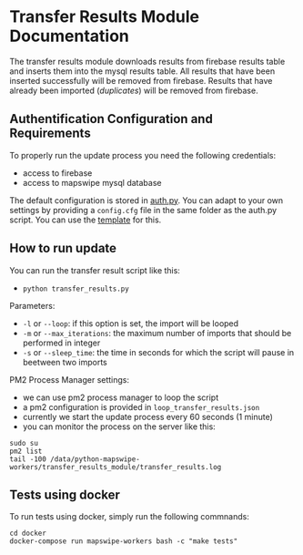 # Transfer Results Module Documentation

The transfer results module downloads results from firebase results table and inserts them into the mysql results table. All results that have been inserted successfully will be removed from firebase. Results that have already been imported (*duplicates*) will be removed from firebase.

## Authentification Configuration and Requirements
To properly run the update process you need the following credentials:
* access to firebase
* access to mapswipe mysql database

The default configuration is stored in [auth.py](../cfg/auth.py). You can adapt to your own settings by providing a `config.cfg` file in the same folder as the auth.py script. You can use the [template](../cfg/your_config_file.cfg) for this.

## How to run update
You can run the transfer result script like this:
* `python transfer_results.py`

Parameters:
* `-l` or `--loop`: if this option is set, the import will be looped
* `-m` or `--max_iterations`: the maximum number of imports that should be performed in integer
* `-s` or `--sleep_time`: the time in seconds for which the script will pause in beetween two imports

PM2 Process Manager settings:
* we can use pm2 process manager to loop the script
* a pm2 configuration is provided in `loop_transfer_results.json`
* currently we start the update process every 60 seconds (1 minute)
* you can monitor the process on the server like this:
```
sudo su
pm2 list
tail -100 /data/python-mapswipe-workers/transfer_results_module/transfer_results.log
```


## Tests using docker
To run tests using docker, simply run the following commnands:
```
cd docker
docker-compose run mapswipe-workers bash -c "make tests"
```

